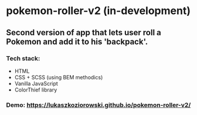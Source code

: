 # pokemon-roller-v2 (in-development)
## Second version of app that lets user roll a Pokemon and add it to his 'backpack'.
### Tech stack:
- HTML
- CSS + SCSS (using BEM methodics)
- Vanilla JavaScript
- ColorThief library
### Demo: https://lukaszkoziorowski.github.io/pokemon-roller-v2/
